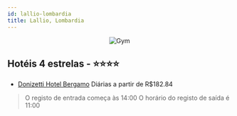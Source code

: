 ```yaml
---
id: lallio-lombardia
title: Lallio, Lombardia
---
```


<center><img src="https://i.travelapi.com/hotels/1000000/980000/976900/976836/976836_57_z.jpg" alt="Gym" /></center>


## Hotéis 4 estrelas - ⭐️⭐️⭐️⭐️

-    [Donizetti Hotel Bergamo](https://www.hurb.com/hoteis/lallio/donizetti-hotel-bergamo-JNP-JP006800?cmp=18055) Diárias a partir de R$182.84
   > O registo de entrada começa às 14:00  O horário do registo de saída é 11:00
